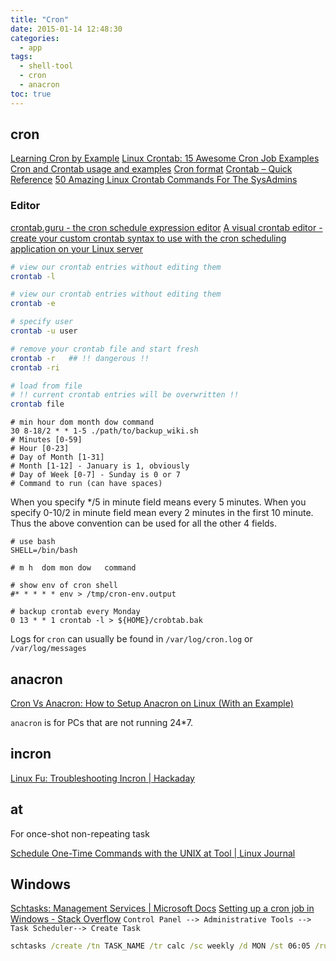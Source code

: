 ```yaml
---
title: "Cron"
date: 2015-01-14 12:48:30
categories:
  - app
tags:
  - shell-tool
  - cron
  - anacron
toc: true
---
```


## cron

[Learning Cron by Example](http://www.marksanborn.net/linux/learning-cron-by-example/)
[Linux Crontab: 15 Awesome Cron Job Examples](http://www.thegeekstuff.com/2009/06/15-practical-crontab-examples/)
[Cron and Crontab usage and examples](https://www.pantz.org/software/cron/croninfo.html)
[Cron format](http://www.nncron.ru/help/EN/working/cron-format.htm)
[Crontab – Quick Reference](http://www.adminschoice.com/crontab-quick-reference)
[50 Amazing Linux Crontab Commands For The SysAdmins](https://www.ubuntupit.com/amazing-linux-crontab-commands-for-the-sysadmins/)

### Editor

[crontab.guru - the cron schedule expression editor](https://crontab.guru/#0_2_2-31_*_THU)
[A visual crontab editor - create your custom crontab syntax to use with the cron scheduling application on your Linux server](http://www.corntab.com/pages/crontab-gui)

```sh
# view our crontab entries without editing them
crontab -l

# view our crontab entries without editing them
crontab -e

# specify user
crontab -u user

# remove your crontab file and start fresh
crontab -r   ## !! dangerous !!
crontab -ri

# load from file
# !! current crontab entries will be overwritten !!
crontab file
```

```
# min hour dom month dow command
30 8-18/2 * * 1-5 ./path/to/backup_wiki.sh
# Minutes [0-59]
# Hour [0-23]
# Day of Month [1-31]
# Month [1-12] - January is 1, obviously
# Day of Week [0-7] - Sunday is 0 or 7
# Command to run (can have spaces)
```

When you specify \*/5 in minute field means every 5 minutes.
When you specify 0-10/2 in minute field mean every 2 minutes in the first 10 minute.
Thus the above convention can be used for all the other 4 fields.

```
# use bash
SHELL=/bin/bash

# m h  dom mon dow   command

# show env of cron shell
#* * * * * env > /tmp/cron-env.output

# backup crontab every Monday
0 13 * * 1 crontab -l > ${HOME}/crobtab.bak
```

Logs for `cron` can usually be found in `/var/log/cron.log` or `/var/log/messages`

## anacron

[Cron Vs Anacron: How to Setup Anacron on Linux (With an Example)](http://www.thegeekstuff.com/2011/05/anacron-examples/)

`anacron` is for PCs that are not running 24\*7.

## incron

[Linux Fu: Troubleshooting Incron | Hackaday](https://hackaday.com/2020/10/28/linux-fu-troubleshooting-incron/)

## at

For once-shot non-repeating task

[Schedule One-Time Commands with the UNIX at Tool | Linux Journal](https://www.linuxjournal.com/content/schedule-one-time-commands-unix-tool)

## Windows

[Schtasks: Management Services | Microsoft Docs](<https://docs.microsoft.com/en-us/previous-versions/orphan-topics/ws.10/cc772785(v=ws.10)>)
[Setting up a cron job in Windows - Stack Overflow](https://stackoverflow.com/questions/7195503/setting-up-a-cron-job-in-windows)
`Control Panel --> Administrative Tools --> Task Scheduler--> Create Task`

```cmd
schtasks /create /tn TASK_NAME /tr calc /sc weekly /d MON /st 06:05 /ru "System"
```
